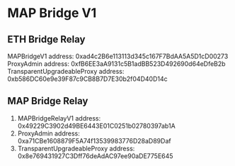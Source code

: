 # MAP Bridge V1


## ETH Bridge Relay

MAPBridgeV1 address: 0xad4c2B6e113113d345c167F7BdAA5A5D1cD00273
ProxyAdmin address: 0xfB6EE3aA9131c5B1adBB523D492690d64eDfeB2b
TransparentUpgradeableProxy address: 0xb586DC60e9e39F87c9CB8B7D7E30b2f04D40D14c


## MAP Bridge Relay

1. MAPBridgeRelayV1 address: 0x49229C3902d49BE6443E01C0251b02780397ab1A
2. ProxyAdmin address: 0xa71CBe1608879F5A74f13539983776D28aD89Daf
3. TransparentUpgradeableProxy address: 0x8e769431927C3Dff76deAdAC97ee90aDE775E645
